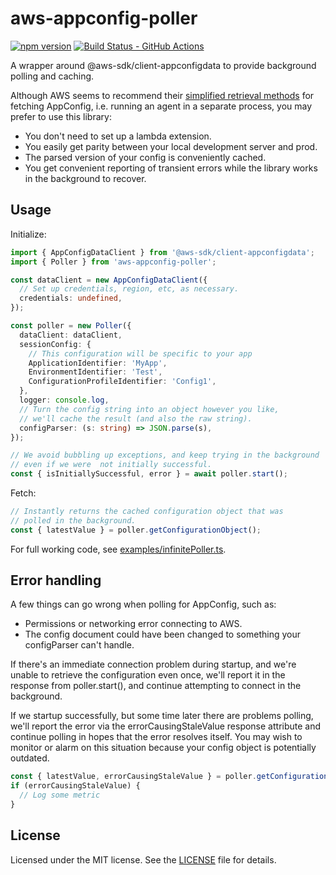 # aws-appconfig-poller

[![npm version][npm-badge]][npm-url]
[![Build Status - GitHub Actions][gha-badge]][gha-ci]

A wrapper around @aws-sdk/client-appconfigdata to provide background polling and caching.

Although AWS seems to recommend their [simplified retrieval methods](https://docs.aws.amazon.com/appconfig/latest/userguide/appconfig-retrieving-simplified-methods.html) for fetching AppConfig, i.e. running an agent in a separate process, you may prefer to use this library:

- You don't need to set up a lambda extension.
- You easily get parity between your local development server and prod.
- The parsed version of your config is conveniently cached.
- You get convenient reporting of transient errors while the library works in the background to recover.

## Usage

Initialize:

```typescript
import { AppConfigDataClient } from '@aws-sdk/client-appconfigdata';
import { Poller } from 'aws-appconfig-poller';

const dataClient = new AppConfigDataClient({
  // Set up credentials, region, etc, as necessary.
  credentials: undefined,
});

const poller = new Poller({
  dataClient: dataClient,
  sessionConfig: {
    // This configuration will be specific to your app
    ApplicationIdentifier: 'MyApp',
    EnvironmentIdentifier: 'Test',
    ConfigurationProfileIdentifier: 'Config1',
  },
  logger: console.log,
  // Turn the config string into an object however you like,
  // we'll cache the result (and also the raw string).
  configParser: (s: string) => JSON.parse(s),
});

// We avoid bubbling up exceptions, and keep trying in the background
// even if we were  not initially successful.
const { isInitiallySuccessful, error } = await poller.start();
```

Fetch:

```typescript
// Instantly returns the cached configuration object that was
// polled in the background.
const { latestValue } = poller.getConfigurationObject();
```

For full working code, see [examples/infinitePoller.ts](https://github.com/tarehart/aws-appconfig-poller/blob/main/examples/infinitePoller.ts).

## Error handling

A few things can go wrong when polling for AppConfig, such as:

- Permissions or networking error connecting to AWS.
- The config document could have been changed to something your configParser can't handle.

If there's an immediate connection problem during startup, and we're unable to retrieve the
configuration even once, we'll report it in the response from poller.start(), and continue
attempting to connect in the background.

If we startup successfully, but some time later there are problems polling, we'll report
the error via the errorCausingStaleValue response attribute and continue polling in hopes
that the error resolves itself. You may wish to monitor or alarm on this situation because
your config object is potentially outdated.

```typescript
const { latestValue, errorCausingStaleValue } = poller.getConfigurationObject();
if (errorCausingStaleValue) {
  // Log some metric
}
```

## License

Licensed under the MIT license. See the [LICENSE](https://github.com/tarehart/aws-appconfig-poller/blob/main/LICENSE) file for details.

[gha-badge]: https://github.com/tarehart/aws-appconfig-poller/actions/workflows/nodejs.yml/badge.svg
[gha-ci]: https://github.com/tarehart/aws-appconfig-poller/actions/workflows/nodejs.yml
[npm-badge]: https://badge.fury.io/js/aws-appconfig-poller.svg
[npm-url]: https://www.npmjs.com/package/aws-appconfig-poller